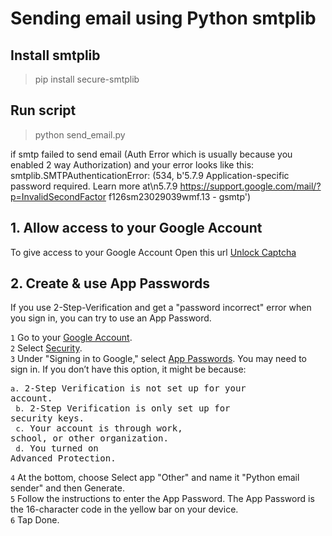 # Sending email using Python smtplib

## Install smtplib
> pip install secure-smtplib

## Run script
> python send_email.py

if smtp failed to send email (Auth Error which is usually because you enabled 2 way Authorization) and your error looks like this: </br>
smtplib.SMTPAuthenticationError: (534, b'5.7.9 Application-specific password required. Learn more at\n5.7.9  https://support.google.com/mail/?p=InvalidSecondFactor f126sm23029039wmf.13 - gsmtp')

## 1. Allow access to your Google Account
To give access to your Google Account Open this url [Unlock Captcha](https://accounts.google.com/b/0/DisplayUnlockCaptcha)

## 2. Create & use App Passwords
If you use 2-Step-Verification and get a "password incorrect" error when you sign in, you can try to use an App Password.

`1` Go to your [Google Account](https://myaccount.google.com/). </br>
`2` Select [Security](https://myaccount.google.com/security). </br>
`3` Under "Signing in to Google," select [App Passwords](https://myaccount.google.com/apppasswords). You may need to sign in. If you don’t have this option, it might be because: </br>
	<pre>`a.` 2-Step Verification is not set up for your account. </br>
	`b.` 2-Step Verification is only set up for security keys. </br>
	`c.` Your account is through work, school, or other organization. </br>
	`d.` You turned on Advanced Protection. </pre>
`4` At the bottom, choose Select app "Other" and name it "Python email sender" and then Generate. </br>
`5` Follow the instructions to enter the App Password. The App Password is the 16-character code in the yellow bar on your device. </br>
`6` Tap Done.
